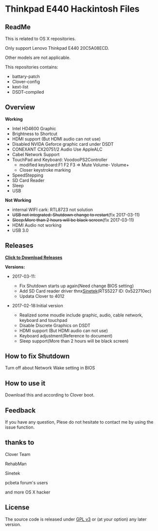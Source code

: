 # Thinkpad E440 Hackintosh Files

## ReadMe

This is related to OS X repositories.

Only support Lenovo Thinkpad E440 20C5A08ECD.

Other models are not applicable.

This repositories contains:

* battary-patch
* Clover-config
* kext-list
* DSDT-compiled

## Overview

**Working**

* Intel HD4600 Graphic
* Brightness to Shortcut
* HDMI support (But HDMI audio can not use)
* Disabled NVIDA Geforce graphic card under DSDT
* CONEXANT CX20751/2 Audio Use AppleALC
* Cabel Network Support
* TouchPad and Keyboard: VoodooPS2Controller
  * modified keyboard:F1 F2 F3 => Mute Volume- Volume+
  * Closer keystroke marking
* SpeedStepping
* SD Card Reader
* Sleep
* USB

**Not Working**

* internal WIFI cark: RTL8723 not solution
* ~~USB not integrated: Shutdown change to restart~~(fix 2017-03-11)
* ~~Sleep:More than 2 hours will be black screen~~(fix 2017-03-11)
* HDMI Audio not working
* USB 3.0

## Releases

**[Click to Download Releases](https://github.com/ZzMark/Thinkpad-E440-Hackintosh/releases)**

**Versions:**

* 2017-03-11:
  * Fix Shutdown starts up again(Need change BIOS setting)
  * Add SD Card reader driver thnx[Sinetek](http://www.insanelymac.com/forum/topic/321080-sineteks-driver-for-realtek-rtsx-sdhc-card-readers/)(RTS5227 ID: 0x522710ec)
  * Updata Clover to 4012

* 2017-02-18:Initial version
  * Realized some moudle include graphic, audio, cable network, keyboard and touchpad
  * Disable Discrete Graphics on DSDT
  * HDMI support (But HDMI audio can not use)
  * Keyboard adjustment(Reference to document)
  * Sleep support(More than 2 hours will be black screen)

## How to fix Shutdown

Turn off about Network Wake setting in BIOS

## How to use it

Download this and according to Clover boot.

## Feedback

If you have any question, Plese do not hesitate to contact me by using the issue function.

## thanks to

Clover Team

RehabMan

Sinetek

pcbeta forum's users

and more OS X hacker

## License

The source code is released under [GPL v3](http://www.gnu.org/copyleft/gpl.html) or (at your option) any later version.
